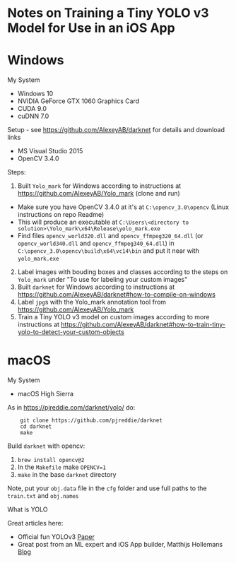 # Notes on Training a Tiny YOLO v3 Model for Use in an iOS App

# Windows

My System
* Windows 10
* NVIDIA GeForce GTX 1060 Graphics Card
* CUDA 9.0
* cuDNN 7.0

Setup - see https://github.com/AlexeyAB/darknet for details and download links
* MS Visual Studio 2015
* OpenCV 3.4.0

Steps:

1.  Built `Yolo_mark` for Windows according to instructions at https://github.com/AlexeyAB/Yolo_mark (clone and run)
  * Make sure you have OpenCV 3.4.0 at it's at `C:\opencv_3.0\opencv` (Linux instructions on repo Readme)
  * This will produce an executable at `C:\Users\<directory to solution>\Yolo_mark\x64\Release\yolo_mark.exe`
  * Find files `opencv_world320.dll` and `opencv_ffmpeg320_64.dll` (or `opencv_world340.dll` and `opencv_ffmpeg340_64.dll`) in `C:\opencv_3.0\opencv\build\x64\vc14\bin` and put it near with `yolo_mark.exe`
2.  Label images with bouding boxes and classes according to the steps on `Yolo_mark` under "To use for labeling your custom images"
3.  Built `darknet` for Windows according to instructions at https://github.com/AlexeyAB/darknet#how-to-compile-on-windows
4.  Label `jpg`s with the Yolo_mark annotation tool from https://github.com/AlexeyAB/Yolo_mark 
5.  Train a Tiny YOLO v3 model on custom images according to more instructions at https://github.com/AlexeyAB/darknet#how-to-train-tiny-yolo-to-detect-your-custom-objects

# macOS

My System
* macOS High Sierra

As in https://pjreddie.com/darknet/yolo/ do:

```
    git clone https://github.com/pjreddie/darknet
    cd darknet
    make
```

Build `darknet` with opencv:
  1.  `brew install opencv@2`
  2.  In the `Makefile` make `OPENCV=1`
  3.  `make` in the base `darknet` directory
  

Note, put your `obj.data` file in the `cfg` folder and use full paths to the `train.txt` and `obj.names`

What is YOLO

Great articles here:
  * Official fun YOLOv3 [Paper](https://pjreddie.com/media/files/papers/YOLOv3.pdf)
  * Great post from an ML expert and iOS App builder, Matthijs Hollemans [Blog](http://machinethink.net/blog/object-detection-with-yolo/)
